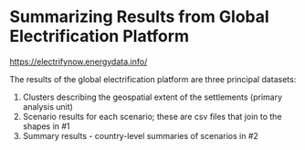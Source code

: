 # Summarizing Results from Global Electrification Platform
https://electrifynow.energydata.info/

The results of the global electrification platform are three principal datasets:

1. Clusters describing the geospatial extent of the settlements (primary analysis unit)
2. Scenario results for each scenario; these are csv files that join to the shapes in #1
3. Summary results - country-level summaries of scenarios in #2



